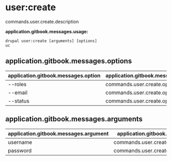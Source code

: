 # user:create
commands.user.create.description

**application.gitbook.messages.usage:**
```
drupal user:create [arguments] [options]
uc
```

## application.gitbook.messages.options
application.gitbook.messages.option | application.gitbook.messages.details
-------|-------------
--roles | commands.user.create.options.roles
--email | commands.user.create.options.email
--status | commands.user.create.options.status

## application.gitbook.messages.arguments
application.gitbook.messages.argument | application.gitbook.messages.details
---------|-------------
username | commands.user.create.options.username
password | commands.user.create.options.password
